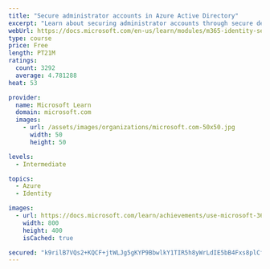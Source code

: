 ```yaml
---
title: "Secure administrator accounts in Azure Active Directory"
excerpt: "Learn about securing administrator accounts through secure devices, dedicated administrator accounts, and just-in-time privileges."
webUrl: https://docs.microsoft.com/en-us/learn/modules/m365-identity-secure-administrators/
type: course
price: Free
length: PT21M
ratings:
  count: 3292
  average: 4.781288
heat: 53

provider:
  name: Microsoft Learn
  domain: microsoft.com
  images:
    - url: /assets/images/organizations/microsoft.com-50x50.jpg
      width: 50
      height: 50

levels:
  - Intermediate

topics:
  - Azure
  - Identity

images:
  - url: https://docs.microsoft.com/learn/achievements/use-microsoft-365-to-secure-administrator-access-social.png
    width: 800
    height: 400
    isCached: true

secured: "k9rilB7VQs2+KQCF+jtWLJg5gKYP9BbwlkY1TIR5h8yWrLdIE5bB4Fxs8plCfye709pS9e4cM3M08fgFZI9Vqx37GPU0COf6Xgt0J/A4V3AmCEIYAQCApSlFPFV+krjWW6IN9vUin8lvyqK9SVLGuwi6CnPpd8lSQR4MFQ3G58OlwpKMjceEwCtIYEwWKqqXgCUHL6GJAG5WW2XDnDBMdfz2pKZk/zNmrY7N5sg6RRtSQZTVdbU/1aBpPzKyfl1GSoeJ+7L0POG5wIqPAuol1GxAkWzTNwYXu4Th4/3nTcFyIeti6U736xd78liP5z4EaNUlKV+qddBBJVdER4cF+N3oj7Tt7vXr0+nRWETbCm22OcBM+EHEybHhIhka0l7SSEtGoyWBNzgcptRapzUe7fHtySV29iRjfzGaCn02ifw=;Bs0OrC1TKjlBk9p01hRWgQ=="
---
```


